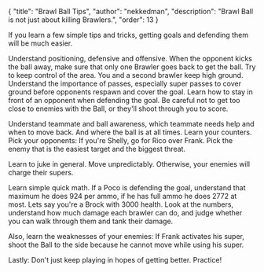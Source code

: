 { "title": "Brawl Ball Tips", "author": "nekkedman", "description": "Brawl Ball is not just about killing Brawlers.", "order": 13 }

If you learn a few simple tips and tricks, getting goals and defending them will be much easier.

Understand positioning, defensive and offensive. When the opponent kicks the ball away, make sure that only one Brawler goes back to get the ball. Try to keep control of the area. You and a second brawler keep high ground. Understand the importance of passes, especially super passes to cover ground before opponents respawn and cover the goal. Learn how to stay in front of an opponent when defending the goal. Be careful not to get too close to enemies with the Ball, or they'll shoot through you to score.

Understand teammate and ball awareness, which teammate needs help and when to move back. And where the ball is at all times. Learn your counters. Pick your opponents: If you're Shelly, go for Rico over Frank. Pick the enemy that is the easiest target and the biggest threat.

Learn to juke in general. Move unpredictably. Otherwise, your enemies will charge their supers.

Learn simple quick math. If a Poco is defending the goal, understand that maximum he does 924 per ammo, if he has full ammo he does 2772 at most. Lets say you're a Brock with 3000 health. Look at the numbers, understand how much damage each brawler can do, and judge whether you can walk through them and tank their damage.

Also, learn the weaknesses of your enemies: If Frank activates his super, shoot the Ball to the side because he cannot move while using his super.

Lastly: Don't just keep playing in hopes of getting better. Practice!